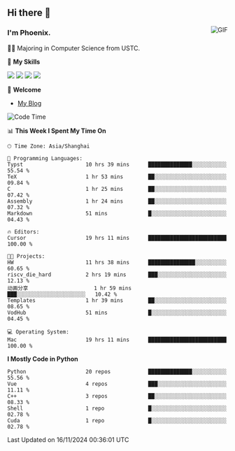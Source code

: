 ## Hi there 👋
<img align="right" alt="GIF" src="https://raw.githubusercontent.com/JoeyBling/JoeyBling/master/pic/pusheencode.gif" />

### I'm Phoenix.

👨‍🎓 Majoring in Computer Science from USTC.

🌟 **My Skills**

![](https://img.shields.io/badge/-Python-3e74a2?style=flat-square&logo=Python&logoColor=fff)
![](https://img.shields.io/badge/-C++-9f62a5?style=flat&logo=cplusplus&logoColor=white)
![](https://img.shields.io/badge/-Linux-185886?style=flat-square&logo=Linux&logoColor=fff)
![](https://img.shields.io/badge/-Rust-ff4136?style=flat-square&logo=Rust&logoColor=fff)

💬 **Welcome**

- [My Blog](https://ysy-phoenix.github.io/)

<!--START_SECTION:waka-->
![Code Time](http://img.shields.io/badge/Code%20Time-971%20hrs%2010%20mins-blue)

📊 **This Week I Spent My Time On** 

```text
🕑︎ Time Zone: Asia/Shanghai

💬 Programming Languages: 
Typst                    10 hrs 39 mins      ██████████████░░░░░░░░░░░   55.54 % 
TeX                      1 hr 53 mins        ██░░░░░░░░░░░░░░░░░░░░░░░   09.84 % 
C                        1 hr 25 mins        ██░░░░░░░░░░░░░░░░░░░░░░░   07.42 % 
Assembly                 1 hr 24 mins        ██░░░░░░░░░░░░░░░░░░░░░░░   07.32 % 
Markdown                 51 mins             █░░░░░░░░░░░░░░░░░░░░░░░░   04.43 % 

🔥 Editors: 
Cursor                   19 hrs 11 mins      █████████████████████████   100.00 % 

🐱‍💻 Projects: 
HW                       11 hrs 38 mins      ███████████████░░░░░░░░░░   60.65 % 
riscv_die_hard           2 hrs 19 mins       ███░░░░░░░░░░░░░░░░░░░░░░   12.13 % 
动画分享                     1 hr 59 mins        ███░░░░░░░░░░░░░░░░░░░░░░   10.42 % 
Templates                1 hr 39 mins        ██░░░░░░░░░░░░░░░░░░░░░░░   08.65 % 
VodHub                   51 mins             █░░░░░░░░░░░░░░░░░░░░░░░░   04.45 % 

💻 Operating System: 
Mac                      19 hrs 11 mins      █████████████████████████   100.00 % 
```

**I Mostly Code in Python** 

```text
Python                   20 repos            ██████████████░░░░░░░░░░░   55.56 % 
Vue                      4 repos             ███░░░░░░░░░░░░░░░░░░░░░░   11.11 % 
C++                      3 repos             ██░░░░░░░░░░░░░░░░░░░░░░░   08.33 % 
Shell                    1 repo              █░░░░░░░░░░░░░░░░░░░░░░░░   02.78 % 
Cuda                     1 repo              █░░░░░░░░░░░░░░░░░░░░░░░░   02.78 % 
```




 Last Updated on 16/11/2024 00:36:01 UTC
<!--END_SECTION:waka-->

<!--
**ysy-phoenix/ysy-phoenix** is a ✨ _special_ ✨ repository because its `README.md` (this file) appears on your GitHub profile.

Here are some ideas to get you started:

- 🔭 I’m currently working on ...
- 🌱 I’m currently learning ...
- 👯 I’m looking to collaborate on ...
- 🤔 I’m looking for help with ...
- 💬 Ask me about ...
- 📫 How to reach me: ...
- 😄 Pronouns: ...
- ⚡ Fun fact: ...
-->
